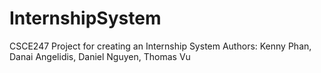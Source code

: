 # InternshipSystem
CSCE247 Project for creating an Internship System
Authors: Kenny Phan, Danai Angelidis, Daniel Nguyen, Thomas Vu
